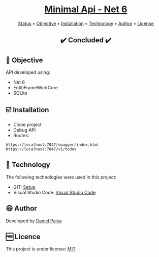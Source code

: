 <h1 align="center">
<a href="https://github.com/danhpaiva/balta-youtube-2022">Minimal Api - Net 6</a>
</h1>

<p align="center">
 <a href="#status">Status</a> • 
 <a href="#objective">Objective</a> •
 <a href="#installation">Installation</a> • 
 <a href="#technology">Technology</a> • 
 <a href="#author">Author</a> • 
 <a href="#licence">License</a>
</p>

<h2 align="center" id=status> 
	✔️ Concluded ✔️
</h2>

<h2 id=objective>📜 Objective</h2>

API developed using:
- Net 6
- EntitiFrameWorkCore
- SQLite

<h2 id=installation>☑️ Installation</h2>

- Clone project
- Debug API
- Routes:

~~~
https://localhost:7047/swagger/index.html
https://localhost:7047/v1/todos
~~~

<h2 id=technology>🧰 Technology</h2>

The following technologies were used in this project:

- GIT: <a href="https://git-scm.com/downloads">Setup</a>
- Visual Studio Code: <a href="https://code.visualstudio.com/download">Visual Studio Code</a>
  
<h2 id=author>😄 Author</h2>
Developed by <a href="https://www.linkedin.com/in/danhpaiva/">Daniel Paiva</a>

<h2 id=licence>🆓 Licence</h2>
This project is under license: <a href="https://github.com/danhpaiva/balta-youtube-2022/blob/main/LICENSE">MIT</a>
